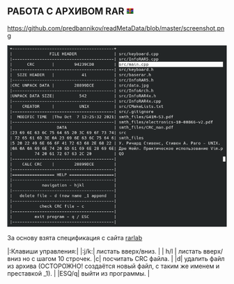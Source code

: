 РАБОТА С АРХИВОМ RAR <img src="https://github.com/predbannikov/readMetaData/blob/master/rar.png" width="16">
--------------------

https://github.com/predbannikov/readMetaData/blob/master/screenshot.png

![alt-текст][logo]

[logo]: https://github.com/predbannikov/readMetaData/blob/master/screenshot.png
 "работа программы"

За основу взята спецификация с сайта [rarlab][1]

|:Клавиши управления:|
|:j/k:| листать вверх/вниз. |
| h/l | листать вверх/вниз но с шагом 10 строчек. 
|c| посчитать CRC файла. |
|d| удалить файл из архива (ОСТОРОЖНО! создаётся новый файл, с таким же именем и преставкой _1). |
|ESQ/q| выйти из программы. |


[1]: https://www.rarlab.com/technote.htm
